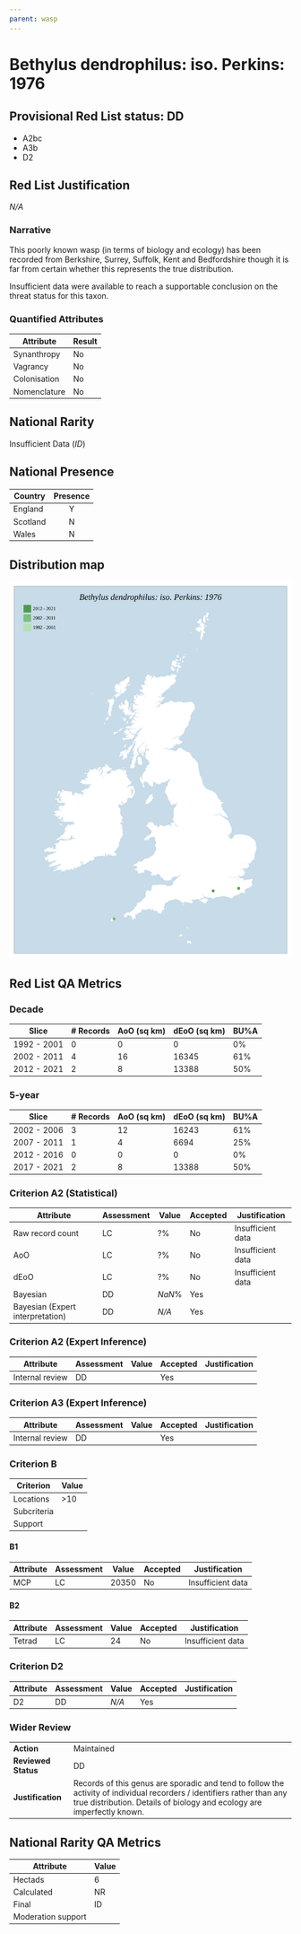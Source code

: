 ```yaml
---
parent: wasp
---
```


# Bethylus dendrophilus: iso. Perkins: 1976

## Provisional Red List status: DD
- A2bc
- A3b
- D2

## Red List Justification
*N/A*

### Narrative
This poorly known wasp (in terms of biology and ecology) has been recorded from Berkshire, Surrey, Suffolk, Kent and Bedfordshire though it is far from certain whether this represents the true distribution.

Insufficient data were available to reach a supportable conclusion on the threat status for this taxon.

### Quantified Attributes
|Attribute|Result|
|---|---|
|Synanthropy|No|
|Vagrancy|No|
|Colonisation|No|
|Nomenclature|No|


## National Rarity
Insufficient Data (*ID*)

## National Presence
|Country|Presence
|---|:-:|
|England|Y|
|Scotland|N|
|Wales|N|


## Distribution map
![](../map/568.svg)

## Red List QA Metrics
### Decade
| Slice | # Records | AoO (sq km) | dEoO (sq km) |BU%A |
|---|---|---|---|---|
|1992 - 2001|0|0|0|0%|
|2002 - 2011|4|16|16345|61%|
|2012 - 2021|2|8|13388|50%|

### 5-year
| Slice | # Records | AoO (sq km) | dEoO (sq km) |BU%A |
|---|---|---|---|---|
|2002 - 2006|3|12|16243|61%|
|2007 - 2011|1|4|6694|25%|
|2012 - 2016|0|0|0|0%|
|2017 - 2021|2|8|13388|50%|

### Criterion A2 (Statistical)
|Attribute|Assessment|Value|Accepted|Justification
|---|---|---|---|---|
|Raw record count|LC|?%|No|Insufficient data|
|AoO|LC|?%|No|Insufficient data|
|dEoO|LC|?%|No|Insufficient data|
|Bayesian|DD|*NaN*%|Yes||
|Bayesian (Expert interpretation)|DD|*N/A*|Yes||

### Criterion A2 (Expert Inference)
|Attribute|Assessment|Value|Accepted|Justification
|---|---|---|---|---|
|Internal review|DD||Yes||

### Criterion A3 (Expert Inference)
|Attribute|Assessment|Value|Accepted|Justification
|---|---|---|---|---|
|Internal review|DD||Yes||

### Criterion B
|Criterion| Value|
|---|---|
|Locations|>10|
|Subcriteria||
|Support||

#### B1
|Attribute|Assessment|Value|Accepted|Justification
|---|---|---|---|---|
|MCP|LC|20350|No|Insufficient data|

#### B2
|Attribute|Assessment|Value|Accepted|Justification
|---|---|---|---|---|
|Tetrad|LC|24|No|Insufficient data|

### Criterion D2
|Attribute|Assessment|Value|Accepted|Justification
|---|---|---|---|---|
|D2|DD|*N/A*|Yes||

### Wider Review
|  |  |
|---|---|
|**Action**|Maintained|
|**Reviewed Status**|DD|
|**Justification**|Records of this genus are sporadic and tend to follow the activity of individual recorders / identifiers rather than any true distribution. Details of biology and ecology are imperfectly known.|

## National Rarity QA Metrics
|Attribute|Value|
|---|---|
|Hectads|6|
|Calculated|NR|
|Final|ID|
|Moderation support||
